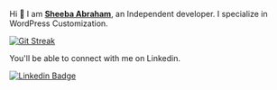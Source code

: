   
Hi 👋 I am  **[Sheeba Abraham](https://iSheeba.com)**, an Independent developer. I specialize in WordPress Customization.  



[![Git Streak](https://github-readme-streak-stats.herokuapp.com?user=isheeba&hide_border=true)](https://git.io/streak-stats)

 
 
You'll be able to connect with me on Linkedin.  

[![Linkedin Badge](https://img.shields.io/badge/-LinkedIn-blue?style=flat-square&logo=Linkedin&logoColor=white&link=https://www.linkedin.com/in/sheebaabraham/)](https://www.linkedin.com/in/sheebaabraham/)
 


<!--
**isheeba/isheeba** is a ✨ _special_ ✨ repository because its `README.md` (this file) appears on your GitHub profile.

Here are some ideas to get you started:

- 🔭 I’m currently working on ...
- 🌱 I’m currently learning ...
- 👯 I’m looking to collaborate on ...
- 🤔 I’m looking for help with ...
- 💬 Ask me about ...
- 📫 How to reach me: ...
- 😄 Pronouns: ...
- ⚡ Fun fact: ...
-->
